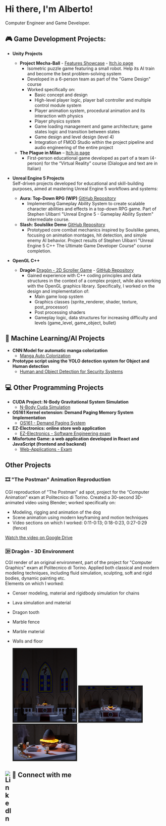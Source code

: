 # Hi there, I'm Alberto!
Computer Engineer and Game Developer.
## 🎮	Game Development Projects:
- <b> Unity Projects </b>
  - **Project Mecha-Ball** - [Features Showcase](https://www.youtube.com/watch?v=LLXxinfmF0Q) - [Itch.io page](https://lienopc.itch.io/project-mecha-ball)
      - Isometric puzzle game featuring a small robot. Help its AI train and become the best problem-solving system
      - Developed in a 6-person team as part of the "Game Design" course
      - Worked specifically on:
        - Basic concept and design
        - High-level player logic, player ball controller and multiple control module system
        - Player animation system, procedural animation and its interaction with physics
        - Player physics system
        - Game loading management and game architecture; game states logic and transition between states
        - Game design and level design (level 4)
        - Integration of FMOD Studio within the project pipeline and audio engineering of the entire project
  - **The Plague in Milan** – [Itch.io page](https://giulio-arecco.itch.io/the-plague-in-milan)
      - First-person educational game developed as part of a team (4-person) for the “Virtual Reality” course (Dialogue and text are in Italian)

- <b> Unreal Engine 5 Projects </b>
  <br>Self-driven projects developed for educational and skill-building purposes, aimed at mastering Unreal Engine 5 workflows and systems:
  - **Aura: Top-Down RPG (WIP)** [GitHub Repository](https://github.com/LienoPC/Aura-GameplayAbilitySystem.git)
    - Implementing Gameplay Ability System to create scalable character abilities and effects in a top-down RPG game. Part of Stephen Ulibarri "Unreal Engine 5 - Gameplay Ability System" intermediate course.
  - **Slash: Soulslike Demo** [GitHub Repository](https://github.com/LienoPC/UE5-StartingCourse-SlashProject.git)
    - Prototyped core combat mechanics inspired by Soulslike games, focusing on animation montages, hit detection, and simple enemy AI behavior. Project results of Stephen Ulibarri "Unreal Engine 5 C++ The Ultimate Game Developer Course" course completion.

- <b> OpenGL C++ </b>
  - **Dragòn** [Dragòn - 2D Scroller Game](https://youtu.be/oxvbj1901CQ) - [GitHub Repository](https://github.com/LienoPC/Dragon--2D-Scroller-Game)
    - Gained experience with C++ coding principles and data structures in the context of a complex project, while also working with the OpenGL graphics library.
      Specifically, I worked on the design and implementation of:
      - Main game loop system
      - Graphics classes (sprite_renderer, shader, texture, post_processor)
      - Post processing shaders
      - Gameplay logic, data structures for increasing difficulty and levels (game_level, game_object, bullet)

## 🤖 Machine Learning/AI Projects
- <b> CNN Model for automatic manga colorization </b>
  - [Manga Auto Colorization](https://github.com/LienoPC/Manga-Auto-Colorization.git)
- <b> Prototype script using the YOLO detection system for Object and Human detection </b>
  - [Human and Object Detection for Security Systems](https://github.com/LienoPC/Human-and-Object-Detection-for-Security-Systems.git)

## 💻 Other Programming Projects
- <b> CUDA Project: N-Body Gravitational System Simulation </b>
  - [N-Body Cuda Simulation](https://github.com/LienoPC/N-BodySimulation.git)
- <b> OS161 Kernel extension: Demand Paging Memory System Implementation </b>
  - [OS161 - Demand Paging System](https://github.com/LienoPC/OS161-DemandPaging.git)
- <b> EZ-Electronics: online store web application </b>
  - [EZ-Electronics - Software Engineering exam](https://github.com/LienoPC/EZ-Electronics)
- <b> Misfortune Game: a web application developed in React and JavaScript (frontend and backend) </b>
  - [Web-Applications - Exam](https://github.com/LienoPC/Web-Application-1-exam.git)

## Other Projects

### 🎞 "The Postman" Animation Reproduction
CGI reproduction of "The Postman" ad spot, project for the “Computer Animation” exam at Politecnico di Torino. Created a 30-second 3D-animated video using Blender; worked specifically on:
- Modeling, rigging and animation of the dog  
- Scene animation using modern keyframing and motion techniques
- Video sections on which I worked: 0:11-0:13; 0:18-0:23, 0:27-0:29 (fence)

[Watch the video on Google Drive](https://drive.google.com/file/d/1nNUjLfxLM2uWLDchs6Co6osewBRVnn9Z)

### 🆛 Dragòn - 3D Environment
CGI render of an original environment, part of the project for "Computer Graphics" exam at Politecnico di Torino. Applied both classical and modern modeling techniques, including fluid simulation, sculpting, soft and rigid bodies, dynamic painting etc.
<br>Elements on which I worked:
- Censer modeling, material and rigidbody simulation for chains
- Lava simulation and material
- Dragon tooth
- Marble fence
- Marble material
- Walls and floor



   <a href="assets/Dragon_Vertical.png" target="_blank">
    <img
      src="assets/Dragon_Vertical.png"
      alt="Vertical view"
      width="200"
      border="4"
      bordercolor="#ccc"
    />
  </a>
  <a href="assets/Dragon_Horizontal.png" target="_blank">
    <img
      src="assets/Dragon_Horizontal.png"
      alt="Horizontal view"
      width="200"
      border="4"
      bordercolor="#ccc"
    />
  </a>
 
  <a href="assets/Dragon_Closeup.png" target="_blank">
    <img
      src="assets/Dragon_Closeup.png"
      alt="Closeup view"
      width="200"
      border="4"
      bordercolor="#ccc"
    />
  </a>


## 🤳 Connect with me [<img align="left" alt="LinkedIn" width="22px" src="https://cdn.jsdelivr.net/npm/simple-icons@v3/icons/linkedin.svg" />][linkedin]

[linkedin]: https://www.linkedin.com/in/alberto-cagnazzo-038202338

